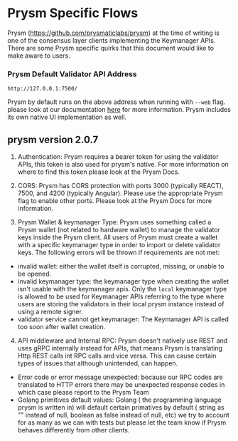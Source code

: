 # Prysm Specific Flows
Prysm (https://github.com/prysmaticlabs/prysm) at the time of writing is one of the consensus layer clients implementing the Keymanager APIs.
There are some Prysm specific quirks that this document would like to make aware to users.

### Prysm Default Validator API Address
`http://127.0.0.1:7500/`

Prysm by default runs on the above address when running with `--web` flag. please look at our documentation [here](https://docs.prylabs.network/docs/prysm-usage/web-interface) for more information. Prysm includes its own native UI implementation as well.


## prysm version 2.0.7

1. Authentication: Prysm requires a bearer token for using the validator APIs, this token is also used for prysm's native. For more information on where to find this token please look at the Prysm Docs.

4. CORS: Prysm has CORS protection with ports 3000 (typically REACT), 7500, and 4200 (typically Angular). Please use the appropriate Prysm flag to enable other ports. Please look at the Prysm Docs for more information.

3. Prysm Wallet & keymanager Type: Prysm uses something called a Prysm wallet (not related to hardware wallet) to manage the validator keys inside the Prysm client. All users of Prysm must create a wallet with a specific keymanager type in order to import or delete validator keys. The following errors will be thrown if requirements are not met:
- invalid wallet: either the wallet itself is corrupted, missing, or unable to be opened.
- invalid keymanager type: the keymanager type when creating the wallet isn't usable with the keymanager apis. Only the `local` keymanager type is allowed to be used for Keymanager APIs referring to the type where users are storing the validators in their local prysm instance instead of using a remote signer.
- validator service cannot get keymanager: The Keymanager API is called too soon after wallet creation.
4. API middleware and Internal RPC: Prysm doesn't natively use REST and uses gRPC internally instead for APIs, that means Prysm is translating Http REST calls int RPC calls and vice versa. This can cause certain types of issues that although unintended, can happen.
- Error code or error message unexpected: because our RPC codes are translated to HTTP errors there may be unexpected response codes in which case please report to the Prysm Team
- Golang primitives default values: Golang ( the programming language prysm is written in) will default certain primatives by default ( string as "" instead of null, boolean as false instead of null, etc) we try to account for as many as we can with tests but please let the team know if Prysm behaves differently from other clients.